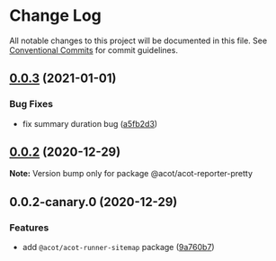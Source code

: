 # Change Log

All notable changes to this project will be documented in this file.
See [Conventional Commits](https://conventionalcommits.org) for commit guidelines.

## [0.0.3](https://github.com/acot-a11y/acot/compare/@acot/acot-reporter-pretty@0.0.2...@acot/acot-reporter-pretty@0.0.3) (2021-01-01)

### Bug Fixes

- fix summary duration bug ([a5fb2d3](https://github.com/acot-a11y/acot/commit/a5fb2d34bc30967d284b37b24a0ea54220bf3565))

## [0.0.2](https://github.com/acot-a11y/acot/compare/@acot/acot-reporter-pretty@0.0.2-canary.0...@acot/acot-reporter-pretty@0.0.2) (2020-12-29)

**Note:** Version bump only for package @acot/acot-reporter-pretty

## 0.0.2-canary.0 (2020-12-29)

### Features

- add `@acot/acot-runner-sitemap` package ([9a760b7](https://github.com/acot-a11y/acot/commit/9a760b787df44a0febac52ccb254073179786306))

